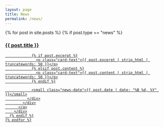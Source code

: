 ```yaml
---
layout: page
title: News
permalink: /news/
---
```


<div class="news-container">
  <div class="row">
    {% for post in site.posts %}
      {% if post.type == "news" %}
        <div class="col-12 mb-3">
          <a href="{{ post.url | relative_url }}" class="news-card-link">
            <div class="card news-card">
              <div class="card-body">
                <h3 class="card-title">{{ post.title }}</h3>

                {% if post.excerpt %}
                  <p class="card-text">{{ post.excerpt | strip_html | truncatewords: 50 }}</p>
                {% elsif post.content %}
                  <p class="card-text">{{ post.content | strip_html | truncatewords: 50 }}</p>
                {% endif %}

                <small class="news-date">{{ post.date | date: "%B %d, %Y" }}</small>
              </div>
            </div>
          </a>
        </div>
      {% endif %}
    {% endfor %}
  </div>
</div>
